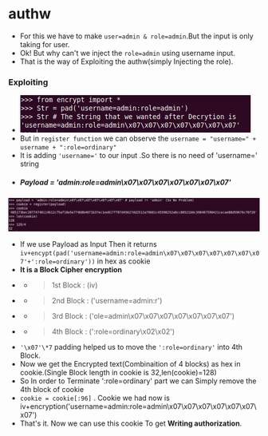 # authw
* For this we have to make `user=admin & role=admin`.But the input is only taking for user.
* Ok! But why can't we inject the `role=admin` using username input.
* That is the way of Exploiting the authw(simply Injecting the role).
### Exploiting
* ![aw1](https://raw.githubusercontent.com/Ajay-Aj-00/Test/master/Images/www.png)
* But in `register function` we can observe the `username = "username=" + username + ":role=ordinary"`
* It is adding `'username='` to our input .So there is no need of 'username=' string
* ##### Payload = 'admin:role=admin\x07\x07\x07\x07\x07\x07\x07' 
![aw1](https://raw.githubusercontent.com/Ajay-Aj-00/Test/master/Images/aww.png)
* If we use Payload as Input Then it returns `iv+encypt(pad('username=admin:role=admin\x07\x07\x07\x07\x07\x07\x07'+':role=ordinary'))` in hex as cookie
* **It is a Block Cipher encryption**
* -  > 1st Block : (iv)<br>
* - > 2nd Block : ('username=admin:r')<br>
* - > 3rd Block : ('ole=admin\x07\x07\x07\x07\x07\x07\x07')<br>
* - > 4th Block : (':role=ordinary\x02\x02')<br>
* `'\x07'\*7` padding helped us to move the `':role=ordinary'` into 4th Block.
* Now we get the Encrypted text(Combinaition of 4 blocks) as hex in cookie.(Single Block length in cookie is 32,len(cookie)=128)
* So In order to Terminate ':role=ordinary' part we can Simply remove the 4th block of cookie
* `cookie = cookie[:96]` . Cookie we had now is iv+encryption('username=admin:role=admin\x07\x07\x07\x07\x07\x07\x07')
* That's it. Now we can use this cookie To get **Writing authorization**. 
